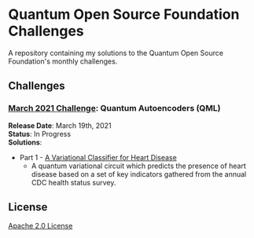 # Quantum Open Source Foundation Challenges

A repository containing my solutions to the Quantum Open Source Foundation's monthly challenges.

## Challenges

<!-- use two spaces after each line to have line breaks -->  

### [March 2021 Challenge](quantum-autoencoders/challenge.ipynb): Quantum Autoencoders (QML)  
<b>Release Date</b>: March 19th, 2021  
<b>Status</b>: In Progress  
<b>Solutions</b>:  

* Part 1 - [A Variational Classifier for Heart Disease](quantum-autoencoders/heart_disease_variational_classifier.ipynb)
	- A quantum variational circuit which predicts the presence of heart disease based on a set of key indicators gathered from the annual CDC health status survey.

## License

[Apache 2.0 License](https://github.com/upsideon/qosf-challenges/tree/main/LICENSE)
